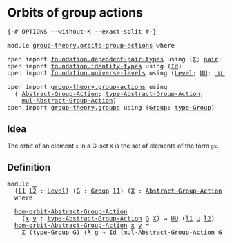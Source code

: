 # Orbits of group actions

<pre class="Agda"><a id="36" class="Symbol">{-#</a> <a id="40" class="Keyword">OPTIONS</a> <a id="48" class="Pragma">--without-K</a> <a id="60" class="Pragma">--exact-split</a> <a id="74" class="Symbol">#-}</a>

<a id="79" class="Keyword">module</a> <a id="86" href="group-theory.orbits-group-actions.html" class="Module">group-theory.orbits-group-actions</a> <a id="120" class="Keyword">where</a>

<a id="127" class="Keyword">open</a> <a id="132" class="Keyword">import</a> <a id="139" href="foundation.dependent-pair-types.html" class="Module">foundation.dependent-pair-types</a> <a id="171" class="Keyword">using</a> <a id="177" class="Symbol">(</a><a id="178" href="foundation-core.dependent-pair-types.html#502" class="Record">Σ</a><a id="179" class="Symbol">;</a> <a id="181" href="foundation-core.dependent-pair-types.html#575" class="InductiveConstructor">pair</a><a id="185" class="Symbol">;</a> <a id="187" href="foundation-core.dependent-pair-types.html#592" class="Field">pr1</a><a id="190" class="Symbol">;</a> <a id="192" href="foundation-core.dependent-pair-types.html#604" class="Field">pr2</a><a id="195" class="Symbol">)</a>
<a id="197" class="Keyword">open</a> <a id="202" class="Keyword">import</a> <a id="209" href="foundation.identity-types.html" class="Module">foundation.identity-types</a> <a id="235" class="Keyword">using</a> <a id="241" class="Symbol">(</a><a id="242" href="foundation-core.identity-types.html#641" class="Datatype">Id</a><a id="244" class="Symbol">)</a>
<a id="246" class="Keyword">open</a> <a id="251" class="Keyword">import</a> <a id="258" href="foundation.universe-levels.html" class="Module">foundation.universe-levels</a> <a id="285" class="Keyword">using</a> <a id="291" class="Symbol">(</a><a id="292" href="Agda.Primitive.html#597" class="Postulate">Level</a><a id="297" class="Symbol">;</a> <a id="299" href="foundation-core.universe-levels.html#222" class="Primitive">UU</a><a id="301" class="Symbol">;</a> <a id="303" href="Agda.Primitive.html#810" class="Primitive Operator">_⊔_</a><a id="306" class="Symbol">)</a>

<a id="309" class="Keyword">open</a> <a id="314" class="Keyword">import</a> <a id="321" href="group-theory.group-actions.html" class="Module">group-theory.group-actions</a> <a id="348" class="Keyword">using</a>
  <a id="356" class="Symbol">(</a> <a id="358" href="group-theory.group-actions.html#1192" class="Function">Abstract-Group-Action</a><a id="379" class="Symbol">;</a> <a id="381" href="group-theory.group-actions.html#1501" class="Function">type-Abstract-Group-Action</a><a id="407" class="Symbol">;</a>
    <a id="413" href="group-theory.group-actions.html#1980" class="Function">mul-Abstract-Group-Action</a><a id="438" class="Symbol">)</a>
<a id="440" class="Keyword">open</a> <a id="445" class="Keyword">import</a> <a id="452" href="group-theory.groups.html" class="Module">group-theory.groups</a> <a id="472" class="Keyword">using</a> <a id="478" class="Symbol">(</a><a id="479" href="group-theory.groups.html#2398" class="Function">Group</a><a id="484" class="Symbol">;</a> <a id="486" href="group-theory.groups.html#2641" class="Function">type-Group</a><a id="496" class="Symbol">)</a>
</pre>
## Idea

The orbit of an element `x` in a G-set `X` is the set of elements of the form `gx`.

## Definition

<pre class="Agda"><a id="620" class="Keyword">module</a> <a id="627" href="group-theory.orbits-group-actions.html#627" class="Module">_</a>
  <a id="631" class="Symbol">{</a><a id="632" href="group-theory.orbits-group-actions.html#632" class="Bound">l1</a> <a id="635" href="group-theory.orbits-group-actions.html#635" class="Bound">l2</a> <a id="638" class="Symbol">:</a> <a id="640" href="Agda.Primitive.html#597" class="Postulate">Level</a><a id="645" class="Symbol">}</a> <a id="647" class="Symbol">(</a><a id="648" href="group-theory.orbits-group-actions.html#648" class="Bound">G</a> <a id="650" class="Symbol">:</a> <a id="652" href="group-theory.groups.html#2398" class="Function">Group</a> <a id="658" href="group-theory.orbits-group-actions.html#632" class="Bound">l1</a><a id="660" class="Symbol">)</a> <a id="662" class="Symbol">(</a><a id="663" href="group-theory.orbits-group-actions.html#663" class="Bound">X</a> <a id="665" class="Symbol">:</a> <a id="667" href="group-theory.group-actions.html#1192" class="Function">Abstract-Group-Action</a> <a id="689" href="group-theory.orbits-group-actions.html#648" class="Bound">G</a> <a id="691" href="group-theory.orbits-group-actions.html#635" class="Bound">l2</a><a id="693" class="Symbol">)</a>
  <a id="697" class="Keyword">where</a>

  <a id="706" href="group-theory.orbits-group-actions.html#706" class="Function">hom-orbit-Abstract-Group-Action</a> <a id="738" class="Symbol">:</a>
    <a id="744" class="Symbol">(</a><a id="745" href="group-theory.orbits-group-actions.html#745" class="Bound">x</a> <a id="747" href="group-theory.orbits-group-actions.html#747" class="Bound">y</a> <a id="749" class="Symbol">:</a> <a id="751" href="group-theory.group-actions.html#1501" class="Function">type-Abstract-Group-Action</a> <a id="778" href="group-theory.orbits-group-actions.html#648" class="Bound">G</a> <a id="780" href="group-theory.orbits-group-actions.html#663" class="Bound">X</a><a id="781" class="Symbol">)</a> <a id="783" class="Symbol">→</a> <a id="785" href="foundation-core.universe-levels.html#222" class="Primitive">UU</a> <a id="788" class="Symbol">(</a><a id="789" href="group-theory.orbits-group-actions.html#632" class="Bound">l1</a> <a id="792" href="Agda.Primitive.html#810" class="Primitive Operator">⊔</a> <a id="794" href="group-theory.orbits-group-actions.html#635" class="Bound">l2</a><a id="796" class="Symbol">)</a>
  <a id="800" href="group-theory.orbits-group-actions.html#706" class="Function">hom-orbit-Abstract-Group-Action</a> <a id="832" href="group-theory.orbits-group-actions.html#832" class="Bound">x</a> <a id="834" href="group-theory.orbits-group-actions.html#834" class="Bound">y</a> <a id="836" class="Symbol">=</a>
    <a id="842" href="foundation-core.dependent-pair-types.html#502" class="Record">Σ</a> <a id="844" class="Symbol">(</a><a id="845" href="group-theory.groups.html#2641" class="Function">type-Group</a> <a id="856" href="group-theory.orbits-group-actions.html#648" class="Bound">G</a><a id="857" class="Symbol">)</a> <a id="859" class="Symbol">(λ</a> <a id="862" href="group-theory.orbits-group-actions.html#862" class="Bound">g</a> <a id="864" class="Symbol">→</a> <a id="866" href="foundation-core.identity-types.html#641" class="Datatype">Id</a> <a id="869" class="Symbol">(</a><a id="870" href="group-theory.group-actions.html#1980" class="Function">mul-Abstract-Group-Action</a> <a id="896" href="group-theory.orbits-group-actions.html#648" class="Bound">G</a> <a id="898" href="group-theory.orbits-group-actions.html#663" class="Bound">X</a> <a id="900" href="group-theory.orbits-group-actions.html#862" class="Bound">g</a> <a id="902" href="group-theory.orbits-group-actions.html#832" class="Bound">x</a><a id="903" class="Symbol">)</a> <a id="905" href="group-theory.orbits-group-actions.html#834" class="Bound">y</a><a id="906" class="Symbol">)</a>
</pre>
